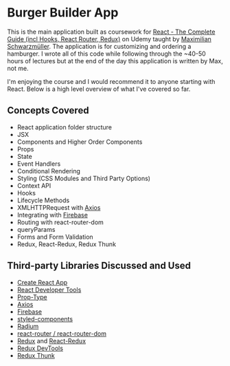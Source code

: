 # Burger Builder App

This is the main application built as coursework for [React - The Complete Guide (incl Hooks, React Router, Redux)](https://www.udemy.com/course/react-the-complete-guide-incl-redux/) on Udemy taught by [Maximilian Schwarzmüller](https://www.udemy.com/user/maximilian-schwarzmuller/). The application is for customizing and ordering a hamburger. I wrote all of this code while following through the ~40-50 hours of lectures but at the end of the day this application is written by Max, not me.

I'm enjoying the course and I would recommend it to anyone starting with React. Below is a high level overview of what I've covered so far.

## Concepts Covered

- React application folder structure
- JSX
- Components and Higher Order Components
- Props
- State
- Event Handlers
- Conditional Rendering
- Styling (CSS Modules and Third Party Options)
- Context API
- Hooks
- Lifecycle Methods
- XMLHTTPRequest with [Axios](https://github.com/axios/axios)
- Integrating with [Firebase](https://firebase.google.com/)
- Routing with react-router-dom
- queryParams
- Forms and Form Validation
- Redux, React-Redux, Redux Thunk

## Third-party Libraries Discussed and Used

- [Create React App](https://github.com/facebook/create-react-app)
- [React Developer Tools](https://chrome.google.com/webstore/detail/react-developer-tools/fmkadmapgofadopljbjfkapdkoienihi?hl=en)
- [Prop-Type](https://github.com/facebook/prop-types)
- [Axios](https://github.com/axios/axios)
- [Firebase](https://firebase.google.com/)
- [styled-components](https://github.com/styled-components/styled-components)
- [Radium](https://github.com/FormidableLabs/radium)
- [react-router / react-router-dom](https://github.com/ReactTraining/react-router)
- [Redux](https://redux.js.org/) and [React-Redux](https://react-redux.js.org/)
- [Redux DevTools](https://github.com/zalmoxisus/redux-devtools-extension)
- [Redux Thunk](https://github.com/reduxjs/redux-thunk)
